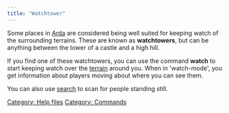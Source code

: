 ```yaml
---
title: "Watchtower"
---
```


Some places in [Arda](Arda "wikilink") are considered being well suited
for keeping watch of the surrounding terrains. These are known as
**watchtowers**, but can be anything between the tower of a castle and a
high hill.

If you find one of these watchtowers, you can use the command **watch**
to start keeping watch over the [terrain](terrain "wikilink") around
you. When in 'watch-mode', you get information about players moving
about where you can see them.

You can also use [search](search "wikilink") <direction> to scan for
people standing still.

[Category: Help files](Category:_Help_files "wikilink") [Category:
Commands](Category:_Commands "wikilink")